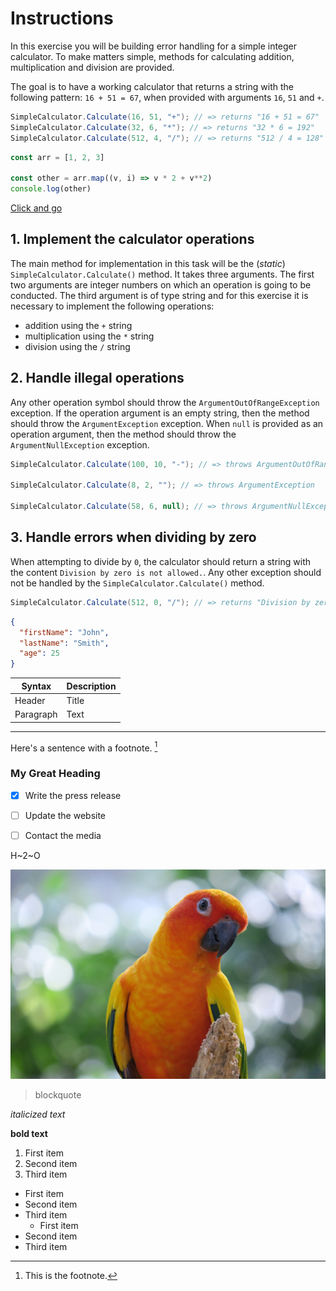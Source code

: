 # Instructions

In this exercise you will be building error handling for a simple integer calculator. To make matters simple, methods for calculating addition, multiplication and division are provided.

The goal is to have a working calculator that returns a string with the following pattern: `16 + 51 = 67`, when provided with arguments `16`, `51` and `+`.

```csharp
SimpleCalculator.Calculate(16, 51, "+"); // => returns "16 + 51 = 67"
SimpleCalculator.Calculate(32, 6, "*"); // => returns "32 * 6 = 192"
SimpleCalculator.Calculate(512, 4, "/"); // => returns "512 / 4 = 128"
```

```javascript
const arr = [1, 2, 3]

const other = arr.map((v, i) => v * 2 + v**2)
console.log(other)
```

[Click and go](#)

## 1. Implement the calculator operations

The main method for implementation in this task will be the (_static_) `SimpleCalculator.Calculate()` method. It takes three arguments. The first two arguments are integer numbers on which an operation is going to be conducted. The third argument is of type string and for this exercise it is necessary to implement the following operations:

- addition using the `+` string
- multiplication using the `*` string
- division using the `/` string

## 2. Handle illegal operations

Any other operation symbol should throw the `ArgumentOutOfRangeException` exception. If the operation argument is an empty string, then the method should throw the `ArgumentException` exception. When `null` is provided as an operation argument, then the method should throw the `ArgumentNullException` exception.

```csharp
SimpleCalculator.Calculate(100, 10, "-"); // => throws ArgumentOutOfRangeException

SimpleCalculator.Calculate(8, 2, ""); // => throws ArgumentException

SimpleCalculator.Calculate(58, 6, null); // => throws ArgumentNullException
```

## 3. Handle errors when dividing by zero

When attempting to divide by `0`, the calculator should return a string with the content `Division by zero is not allowed.`. Any other exception should not be handled by the `SimpleCalculator.Calculate()` method.

```csharp
SimpleCalculator.Calculate(512, 0, "/"); // => returns "Division by zero is not allowed."
```

```json
{
  "firstName": "John",
  "lastName": "Smith",
  "age": 25
}
```

| Syntax    | Description |
| --------- | ----------- |
| Header    | Title       |
| Paragraph | Text        |

___


Here's a sentence with a footnote. [^1]

[^1]: This is the footnote.

### My Great Heading

* [x] Write the press release
* [ ] Update the website
* [ ] Contact the media


H~2~O

![Bird (3000x2000)](sample.jpg)

> blockquote

*italicized text*

**bold text**

1. First item
2. Second item
3. Third item


- First item
- Second item
- Third item
 	- First item
- Second item
- Third item